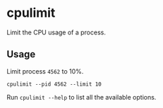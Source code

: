 # cpulimit

Limit the CPU usage of a process.

## Usage

Limit process `4562` to 10%.

```console
cpulimit --pid 4562 --limit 10
```

Run `cpulimit --help` to list all the available options.
